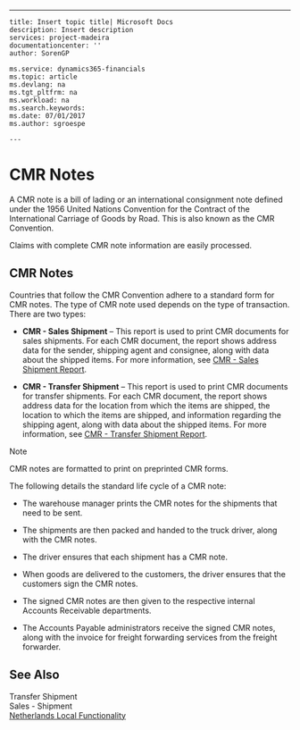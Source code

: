 ---
    title: Insert topic title| Microsoft Docs
    description: Insert description
    services: project-madeira
    documentationcenter: ''
    author: SorenGP

    ms.service: dynamics365-financials
    ms.topic: article
    ms.devlang: na
    ms.tgt_pltfrm: na
    ms.workload: na
    ms.search.keywords:
    ms.date: 07/01/2017
    ms.author: sgroespe

    ---
# CMR Notes
A CMR note is a bill of lading or an international consignment note defined under the 1956 United Nations Convention for the Contract of the International Carriage of Goods by Road. This is also known as the CMR Convention.  
  
 Claims with complete CMR note information are easily processed.  
  
## CMR Notes  
 Countries that follow the CMR Convention adhere to a standard form for CMR notes. The type of CMR note used depends on the type of transaction. There are two types:  
  
-   **CMR - Sales Shipment** – This report is used to print CMR documents for sales shipments. For each CMR document, the report shows address data for the sender, shipping agent and consignee, along with data about the shipped items. For more information, see [CMR - Sales Shipment Report](../../LocalFunctionalityForMicrosoftDynamicsNav2016/Netherlands/-$-r_11401-cmr-sales-shipment-report-$-.md).  
  
-   **CMR - Transfer Shipment** – This report is used to print CMR documents for transfer shipments. For each CMR document, the report shows address data for the location from which the items are shipped, the location to which the items are shipped, and information regarding the shipping agent, along with data about the shipped items. For more information, see [CMR - Transfer Shipment Report](../../LocalFunctionalityForMicrosoftDynamicsNav2016/Netherlands/-$-r_11402-cmr-transfer-shipment-report-$-.md).  
  
> [!NOTE]  
>  CMR notes are formatted to print on preprinted CMR forms.  
  
 The following details the standard life cycle of a CMR note:  
  
-   The warehouse manager prints the CMR notes for the shipments that need to be sent.  
  
-   The shipments are then packed and handed to the truck driver, along with the CMR notes.  
  
-   The driver ensures that each shipment has a CMR note.  
  
-   When goods are delivered to the customers, the driver ensures that the customers sign the CMR notes.  
  
-   The signed CMR notes are then given to the respective internal Accounts Receivable departments.  
  
-   The Accounts Payable administrators receive the signed CMR notes, along with the invoice for freight forwarding services from the freight forwarder.  
  
## See Also  
 Transfer Shipment   
 Sales - Shipment   
 [Netherlands Local Functionality](../../LocalFunctionalityForMicrosoftDynamicsNav2016/Netherlands/netherlands-local-functionality.md)